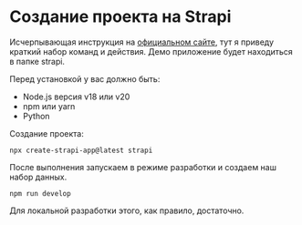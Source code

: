 # Создание проекта на Strapi

Исчерпывающая инструкция на [официальном сайте](https://docs.strapi.io/dev-docs/installation/cli), 
тут я приведу краткий набор команд и действия. Демо приложение будет находиться в папке strapi.

Перед установкой у вас должно быть:
- Node.js версия v18 или v20
- npm или yarn
- Python

Создание проекта:

```
npx create-strapi-app@latest strapi
```

После выполнения запускаем в режиме разработки и создаем наш набор данных.

```
npm run develop
```

Для локальной разработки этого, как правило, достаточно.